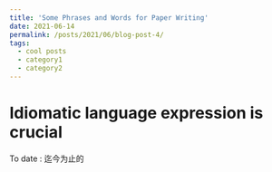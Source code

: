 ```yaml
---
title: 'Some Phrases and Words for Paper Writing'
date: 2021-06-14
permalink: /posts/2021/06/blog-post-4/
tags:
  - cool posts
  - category1
  - category2
---
```

Idiomatic language expression is crucial
======
To date : 迄今为止的




